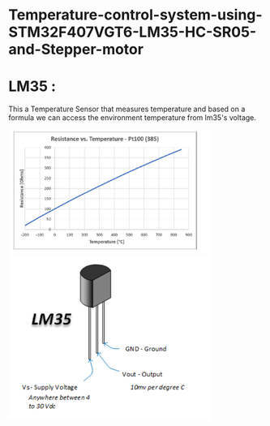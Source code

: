 # Temperature-control-system-using-STM32F407VGT6-LM35-HC-SR05-and-Stepper-motor
 
# LM35 : 
This a Temperature Sensor that measures temperature and based on a formula we can access the environment temperature from lm35's voltage.

<img src="Pic/lm351.png" width="400" class="center" />
<img src="Pic/lm352.png" width="400" class="center" />
